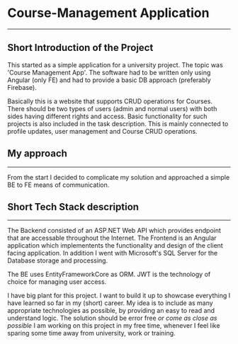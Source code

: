 # Course-Management Application

<hr/>

## Short Introduction of the Project
This started as a simple application for a university project. The topic was 'Course Management App'.
The software had to be written only using Angular (only FE) and had to provide a basic DB approach (preferably Firebase).

Basically this is a website that supports CRUD operations for Courses. There should be two types of users (admin and normal users) 
with both sides having different rights and access. Basic functionality for such projects is also included in the task description.
This is mainly connected to profile updates, user management and Course CRUD operations.

## My approach
<hr/>
From the start I decided to complicate my solution and approached a simple BE to FE means of communication.

## Short Tech Stack description
<hr/>
The Backend consisted of an ASP.NET Web API which provides endpoint that are accessable throughout the Internet.
The Frontend is an Angular application which implementents the functionality and design of the client facing application.
In addition I went with Microsoft's SQL Server for the Database storage and processing.

The BE uses EntityFrameworkCore as ORM.
JWT is the technology of choice for managing user access.

>>> 
I have big plant for this project. I want to build it up to showcase everything I have learned so far in my (short) career.
My idea is to include as many appropriate technologies as possible, by providing an easy to read and understand logic.
The solution should be error free *or come as close as possible*
I am working on this project in my free time, whenever I feel like sparing some time away from university, work or training.

